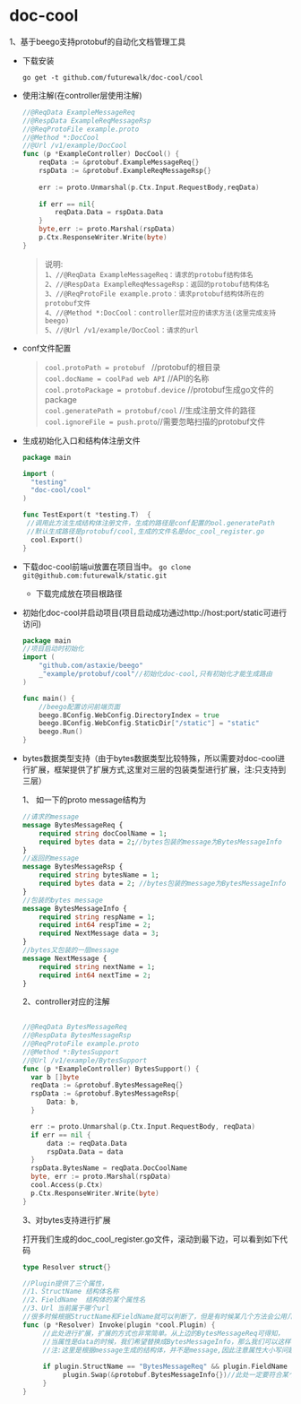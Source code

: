 # doc-cool
1、基于beego支持protobuf的自动化文档管理工具

- 下载安装
  
  `go get -t github.com/futurewalk/doc-cool/cool`

- 使用注解(在controller层使用注解)

  ```go
  //@ReqData ExampleMessageReq
  //@RespData ExampleReqMessageRsp
  //@ReqProtoFile example.proto
  //@Method *:DocCool
  //@Url /v1/example/DocCool
  func (p *ExampleController) DocCool() {
      reqData := &protobuf.ExampleMessageReq{}
      rspData := &protobuf.ExampleReqMessageRsp{}
    
      err := proto.Unmarshal(p.Ctx.Input.RequestBody,reqData)
    
      if err == nil{
          reqData.Data = rspData.Data
      }
      byte,err := proto.Marshal(rspData)
      p.Ctx.ResponseWriter.Write(byte)
  }
  ```
  > 说明:  
   `1、//@ReqData ExampleMessageReq：请求的protobuf结构体名 `   
   `2、//@RespData ExampleReqMessageRsp：返回的protobuf结构体名`          
   `3、//@ReqProtoFile example.proto：请求protobuf结构体所在的protobuf文件`  
   `4、//@Method *:DocCool：controller层对应的请求方法(这里完成支持beego)`  
   `5、//@Url /v1/example/DocCool：请求的url`   
  
- conf文件配置
  >`cool.protoPath = protobuf ` //protobuf的根目录   
  >`cool.docName = coolPad web API`  //API的名称   
  >`cool.protoPackage = protobuf.device`  //protobuf生成go文件的package  
  >`cool.generatePath = protobuf/cool`  //生成注册文件的路径  
  >`cool.ignoreFile = push.proto`//需要忽略扫描的protobuf文件  
  
- 生成初始化入口和结构体注册文件
  ```go
  package main

  import (
    "testing"
    "doc-cool/cool"
  )

  func TestExport(t *testing.T)  {
   //调用此方法生成结构体注册文件，生成的路径是conf配置的ool.generatePath
   //默认生成路径是protobuf/cool,生成的文件名是doc_cool_register.go
    cool.Export()
  }
  ```
- 下载doc-cool前端ui放置在项目当中。
    `go clone git@github.com:futurewalk/static.git`
    
    + 下载完成放在项目根路径
    
    
- 初始化doc-cool并启动项目(项目启动成功通过http://host:port/static可进行访问)
     
  ```go
  package main
  //项目启动时初始化
  import (
      "github.com/astaxie/beego"
      _"example/protobuf/cool"//初始化doc-cool,只有初始化才能生成路由
  )
  
  func main() {
      //beego配置访问前端页面  
      beego.BConfig.WebConfig.DirectoryIndex = true
      beego.BConfig.WebConfig.StaticDir["/static"] = "static"
      beego.Run()
  }
  ```
         
- bytes数据类型支持（由于bytes数据类型比较特殊，所以需要对doc-cool进行扩展，框架提供了扩展方式,这里对三层的包装类型进行扩展，注:只支持到三层） 
     
  1、 如一下的proto message结构为
  
  ```proto
  //请求的message
  message BytesMessageReq {
      required string docCoolName = 1;
      required bytes data = 2;//bytes包装的message为BytesMessageInfo
  }
  //返回的message
  message BytesMessageRsp {
      required string bytesName = 1;
      required bytes data = 2; //bytes包装的message为BytesMessageInfo
  }
  //包装的bytes message
  message BytesMessageInfo {
      required string respName = 1;
      required int64 respTime = 2;
      required NextMessage data = 3;
  }
  //bytes又包装的一层message
  message NextMessage {
      required string nextName = 1;
      required int64 nextTime = 2;
  }
  ```
  2、controller对应的注解
  
  ```go
      
  //@ReqData BytesMessageReq
  //@RespData BytesMessageRsp
  //@ReqProtoFile example.proto
  //@Method *:BytesSupport
  //@Url /v1/example/BytesSupport
  func (p *ExampleController) BytesSupport() {
    var b []byte
    reqData := &protobuf.BytesMessageReq{}
    rspData := &protobuf.BytesMessageRsp{
        Data: b,
    }
  
    err := proto.Unmarshal(p.Ctx.Input.RequestBody, reqData)
    if err == nil {
        data := reqData.Data
        rspData.Data = data
    }
    rspData.BytesName = reqData.DocCoolName
    byte, err := proto.Marshal(rspData)
    cool.Access(p.Ctx)
    p.Ctx.ResponseWriter.Write(byte)
  }
  ```

  3、对bytes支持进行扩展
    
  打开我们生成的doc_cool_register.go文件，滚动到最下边，可以看到如下代码
    
  ```go
  type Resolver struct{}

  //Plugin提供了三个属性，
  //1、StructName 结构体名称
  //2、FieldName  结构体的某个属性名
  //3、Url 当前属于哪个url
  //很多时候根据StructName和FieldName就可以判断了，但是有时候某几个方法会公用几个结构体，可想而知，这样判断显然不行，因此，这里还提供了一个url进行更加严谨的判断。
  func (p *Resolver) Invoke(plugin *cool.Plugin) {
       //此处进行扩展，扩展的方式也非常简单。从上边的BytesMessageReq可得知，
       //当属性是data的时候，我们希望替换成BytesMessageInfo，那么我们可以这样写
       //注:这里是根据message生成的结构体，并不是message,因此注意属性大小写问题，message的属性名是小写的，生成的结构体也是大写的，所以这里建议message用大写，以免混淆       
       
       if plugin.StructName == "BytesMessageReq" && plugin.FieldName == "Data" && plugin.Url == "/v1/example/BytesSupport"{
            plugin.Swap(&protobuf.BytesMessageInfo{})//此处一定要符合某个条件才调用，否则会无限递归
       }
  }
   ```


     